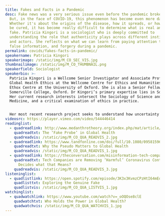 ```yaml
---
title: Fakes and Facts in a Pandemic
desc: Fake news was a very serious issue even before the pandemic broke out.
  But, in the face of COVID-19, this phenomenon has become even more dangerous.
  Whether it's about the origins of the disease, how it spreads, or how it can
  be cured, it has become really difficult to determine what is real and what is
  fake. Patricia Kingori is a sociologist who is deeply committed to
  understanding the role that authenticity plays across different institutions
  and actors. She reflects on what we can learn from paying attention to fakes,
  false information, and forgery during a pandemic.
permalink: covids/fakes-facts-in-pandemic/
speakername: Patricia Kingori
speakerimage: /static/img/M_CO_SEC_VIS.jpg
thumbnailimage: /static/img/M_CO_THUMBNAIL.png
speakerfield: Sociologist
speakerbio: >-
  Patricia Kingori is a Wellcome Senior Investigator and Associate Professor in
  Global Health Ethics at the Wellcome Centre for Ethics and Humanities and the
  Ethox Centre at the University of Oxford. She is also a Senior Fellow at
  Somerville College, Oxford. Dr Kingori’s primary expertise lies in Sociology.
  Her current research interests intersect the Sociology of Science and
  Medicine, and a critical examination of ethics in practice. 


  Her most recent research project seeks to understand how uncertainty and ambiguity about the authenticity of products and activities across a vast array of institutions, actors, and locations are reconciled in real-world settings. It will also investigate the moral paradoxes associated with such uncertainty.
videosrc: https://player.vimeo.com/video/544446414
readinglist:
  - quadreadlink: http://www.medanthrotheory.org/index.php/mat/article/view/5033
    quadreadtxt: The ‘Fake Probe’ in Global Health
    quadreadvis: /static/img/M_CO_QUA_READVIS_2.jpg
  - quadreadlink: https://www.tandfonline.com/doi/full/10.1080/09581596.2019.1605155
    quadreadtxt: Why the Pseudo Matters to Global Health
    quadreadvis: /static/img/M_CO_QUA_READVIS_1.jpg
  - quadreadlink: https://theconversation.com/misinformation-tech-companies-are-removing-harmful-coronavirus-content-but-who-decides-what-that-means-144534
    quadreadtxt: Tech Companies are Removing ‘Harmful’ Coronavirus Content – But who
      Decides what that Means?
    quadreadvis: /static/img/M_CO_QUA_READVIS_3.jpg
listeninglist:
  - quadlistlink: https://open.spotify.com/episode/3K3x3KvmzCPzHtI64mEdbh?si=T5spec15RGao0ithDHmdEg
    quadlisttxt: Exploring the Genuine Fake
    quadlistvis: /static/img/M_CO_QUA_LISTVIS_1.jpg
watchinglist:
  - quadwatchlink: https://www.youtube.com/watch?v=_oOQOse8clE
    quadwatchtxt: Who Holds the Power in Global Health?
    quadwatchvis: /static/img/M_CO_QUA_WATCHVIS_1.jpg
---
```

